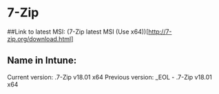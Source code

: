 # 7-Zip
##Link to latest MSI:
(7-Zip latest MSI (Use x64))[http://7-zip.org/download.html]


## Name in Intune:
Current version: .7-Zip v18.01 x64
Previous version: _EOL - .7-Zip v18.01 x64

